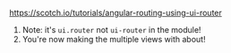 https://scotch.io/tutorials/angular-routing-using-ui-router

1. Note: it's `ui.router` not `ui-router` in the module!
2. You're now making the multiple views with about!

